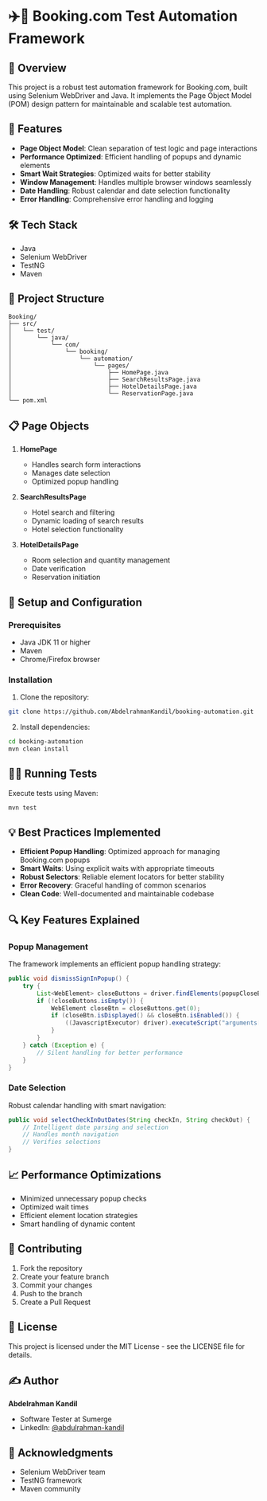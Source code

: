 # ✈️🏢 Booking.com Test Automation Framework

## 📝 Overview
This project is a robust test automation framework for Booking.com, built using Selenium WebDriver and Java. It implements the Page Object Model (POM) design pattern for maintainable and scalable test automation.

## 🚀 Features
- **Page Object Model**: Clean separation of test logic and page interactions
- **Performance Optimized**: Efficient handling of popups and dynamic elements
- **Smart Wait Strategies**: Optimized waits for better stability
- **Window Management**: Handles multiple browser windows seamlessly
- **Date Handling**: Robust calendar and date selection functionality
- **Error Handling**: Comprehensive error handling and logging

## 🛠 Tech Stack
- Java
- Selenium WebDriver
- TestNG
- Maven

## 📂 Project Structure
```
Booking/
├── src/
│   └── test/
│       └── java/
│           └── com/
│               └── booking/
│                   └── automation/
│                       └── pages/
│                           ├── HomePage.java
│                           ├── SearchResultsPage.java
│                           ├── HotelDetailsPage.java
│                           └── ReservationPage.java
└── pom.xml
```

## 📋 Page Objects
1. **HomePage**
   - Handles search form interactions
   - Manages date selection
   - Optimized popup handling

2. **SearchResultsPage**
   - Hotel search and filtering
   - Dynamic loading of search results
   - Hotel selection functionality

3. **HotelDetailsPage**
   - Room selection and quantity management
   - Date verification
   - Reservation initiation

## 🔧 Setup and Configuration

### Prerequisites
- Java JDK 11 or higher
- Maven
- Chrome/Firefox browser

### Installation
1. Clone the repository:
```bash
git clone https://github.com/AbdelrahmanKandil/booking-automation.git
```

2. Install dependencies:
```bash
cd booking-automation
mvn clean install
```

## 🏃‍♂️ Running Tests
Execute tests using Maven:
```bash
mvn test
```

## 💡 Best Practices Implemented
- **Efficient Popup Handling**: Optimized approach for managing Booking.com popups
- **Smart Waits**: Using explicit waits with appropriate timeouts
- **Robust Selectors**: Reliable element locators for better stability
- **Error Recovery**: Graceful handling of common scenarios
- **Clean Code**: Well-documented and maintainable codebase

## 🔍 Key Features Explained

### Popup Management
The framework implements an efficient popup handling strategy:
```java
public void dismissSignInPopup() {
    try {
        List<WebElement> closeButtons = driver.findElements(popupCloseButton);
        if (!closeButtons.isEmpty()) {
            WebElement closeBtn = closeButtons.get(0);
            if (closeBtn.isDisplayed() && closeBtn.isEnabled()) {
                ((JavascriptExecutor) driver).executeScript("arguments[0].click();", closeBtn);
            }
        }
    } catch (Exception e) {
        // Silent handling for better performance
    }
}
```

### Date Selection
Robust calendar handling with smart navigation:
```java
public void selectCheckInOutDates(String checkIn, String checkOut) {
    // Intelligent date parsing and selection
    // Handles month navigation
    // Verifies selections
}
```

## 📈 Performance Optimizations
- Minimized unnecessary popup checks
- Optimized wait times
- Efficient element location strategies
- Smart handling of dynamic content

## 🤝 Contributing
1. Fork the repository
2. Create your feature branch
3. Commit your changes
4. Push to the branch
5. Create a Pull Request

## 📄 License
This project is licensed under the MIT License - see the LICENSE file for details.

## ✍️ Author
**Abdelrahman Kandil**
- Software Tester at Sumerge
- LinkedIn: [@abdulrahman-kandil](https://www.linkedin.com/in/abdulrahman-kandil/)

## 🙏 Acknowledgments
- Selenium WebDriver team
- TestNG framework
- Maven community 